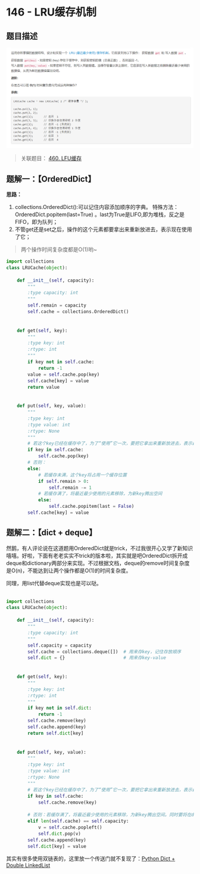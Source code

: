 # 146 - LRU缓存机制

## 题目描述
![problem](images/146.png)

>关联题目： [460. LFU缓存](https://github.com/Rosevil1874/LeetCode/tree/master/Python-Solution/460_LFU-Cache)  


## 题解一：【OrderedDict】
**思路：**
1. collections.OrderedDict():可以记住内容添加顺序的字典。  特殊方法：OrderedDict.popitem(last=True) 。last为True是LIFO,即为堆栈，反之是FIFO，即为队列；
2. 不管get还是set之后，操作的这个元素都要拿出来重新放进去，表示现在使用了它；

>两个操作时间复杂度都是O(1)哟~

```python
import collections
class LRUCache(object):

    def __init__(self, capacity):
        """
        :type capacity: int
        """
        self.remain = capacity
        self.cache = collections.OrderedDict()
        

    def get(self, key):
        """
        :type key: int
        :rtype: int
        """
        if key not in self.cache:
            return -1
        value = self.cache.pop(key)
        self.cache[key] = value
        return value


    def put(self, key, value):
        """
        :type key: int
        :type value: int
        :rtype: None
        """
        # 若这个key已经在缓存中了，为了“使用”它一次，要把它拿出来重新放进去，表示最近使用
        if key in self.cache:
            self.cache.pop(key)
        # 否则：
        else:
            # 若缓存未满，这个key将占用一个缓存位置
            if self.remain > 0:
                self.remain -= 1
            # 若缓存满了，将最近最少使用的元素移除，为新key腾出空间
            else:
                self.cache.popitem(last = False)
        self.cache[key] = value
```



## 题解二：【dict + deque】
然鹅，有人评论说在这道题用OrderedDict就是trick，不过我很开心又学了新知识嘻嘻。好啦，下面有老老实实不trick的版本啦，其实就是吧OrderedDict拆开成deque和dictionary两部分来实现。不过根据文档，deque的remove时间复杂度是O(n)，不能达到让两个操作都是O(1)的时间复杂度。  

同理，用list代替deque实现也是可以哒。

```python

import collections
class LRUCache(object):

    def __init__(self, capacity):
        """
        :type capacity: int
        """
        self.capacity = capacity
        self.cache = collections.deque([])  # 用来存key，记住存放顺序
        self.dict = {}                      # 用来存key-value
        

    def get(self, key):
        """
        :type key: int
        :rtype: int
        """
        if key not in self.dict:
            return -1
        self.cache.remove(key)
        self.cache.append(key)
        return self.dict[key]


    def put(self, key, value):
        """
        :type key: int
        :type value: int
        :rtype: None
        """
        # 若这个key已经在缓存中了，为了“使用”它一次，要把它拿出来重新放进去，表示最近使用
        if key in self.cache:
            self.cache.remove(key)

        # 否则：若缓存满了，将最近最少使用的元素移除，为新key腾出空间。同时要将在dict中的记录也删去。
        elif len(self.cache) == self.capacity:
            v = self.cache.popleft()
            self.dict.pop(v)
        self.cache.append(key)
        self.dict[key] = value
```


其实有很多使用双链表的，这里放一个传送门就不复现了：[Python Dict + Double LinkedList](https://leetcode.com/problems/lru-cache/discuss/45926/Python-Dict-%2B-Double-LinkedList)
